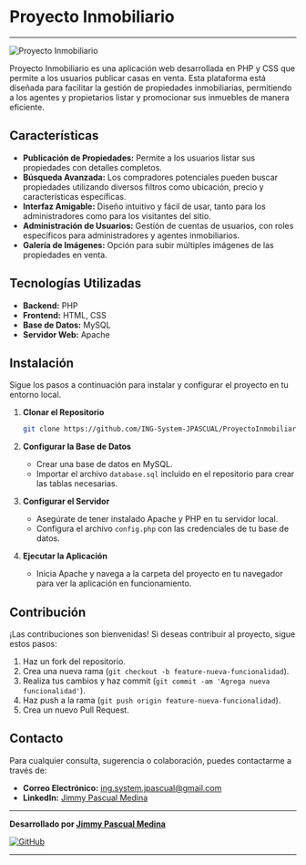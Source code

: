 
# Proyecto Inmobiliario
---

![Proyecto Inmobiliario](https://your-image-url.com/logo.png)

Proyecto Inmobiliario es una aplicación web desarrollada en PHP y CSS que permite a los usuarios publicar casas en venta. Esta plataforma está diseñada para facilitar la gestión de propiedades inmobiliarias, permitiendo a los agentes y propietarios listar y promocionar sus inmuebles de manera eficiente.

## Características

- **Publicación de Propiedades:** Permite a los usuarios listar sus propiedades con detalles completos.
- **Búsqueda Avanzada:** Los compradores potenciales pueden buscar propiedades utilizando diversos filtros como ubicación, precio y características específicas.
- **Interfaz Amigable:** Diseño intuitivo y fácil de usar, tanto para los administradores como para los visitantes del sitio.
- **Administración de Usuarios:** Gestión de cuentas de usuarios, con roles específicos para administradores y agentes inmobiliarios.
- **Galería de Imágenes:** Opción para subir múltiples imágenes de las propiedades en venta.

## Tecnologías Utilizadas

- **Backend:** PHP
- **Frontend:** HTML, CSS
- **Base de Datos:** MySQL
- **Servidor Web:** Apache

## Instalación

Sigue los pasos a continuación para instalar y configurar el proyecto en tu entorno local.

1. **Clonar el Repositorio**
   ```bash
   git clone https://github.com/ING-System-JPASCUAL/ProyectoInmobiliario.git
   ```
2. **Configurar la Base de Datos**
   - Crear una base de datos en MySQL.
   - Importar el archivo `database.sql` incluido en el repositorio para crear las tablas necesarias.

3. **Configurar el Servidor**
   - Asegúrate de tener instalado Apache y PHP en tu servidor local.
   - Configura el archivo `config.php` con las credenciales de tu base de datos.

4. **Ejecutar la Aplicación**
   - Inicia Apache y navega a la carpeta del proyecto en tu navegador para ver la aplicación en funcionamiento.

## Contribución

¡Las contribuciones son bienvenidas! Si deseas contribuir al proyecto, sigue estos pasos:

1. Haz un fork del repositorio.
2. Crea una nueva rama (`git checkout -b feature-nueva-funcionalidad`).
3. Realiza tus cambios y haz commit (`git commit -am 'Agrega nueva funcionalidad'`).
4. Haz push a la rama (`git push origin feature-nueva-funcionalidad`).
5. Crea un nuevo Pull Request.

## Contacto

Para cualquier consulta, sugerencia o colaboración, puedes contactarme a través de:

- **Correo Electrónico:** [ing.system.jpascual@gmail.com](mailto:ing.system.jpascual@gmail.com)
- **LinkedIn:** [Jimmy Pascual Medina](https://www.linkedin.com/in/jimmy-pascual-medina-981a32199/)

---

**Desarrollado por [Jimmy Pascual Medina](https://www.linkedin.com/in/jimmy-pascual-medina-981a32199/)**

[![GitHub](https://img.shields.io/github/followers/ING-System-JPASCUAL?label=Follow&style=social)](https://github.com/ING-System-JPASCUAL)

---